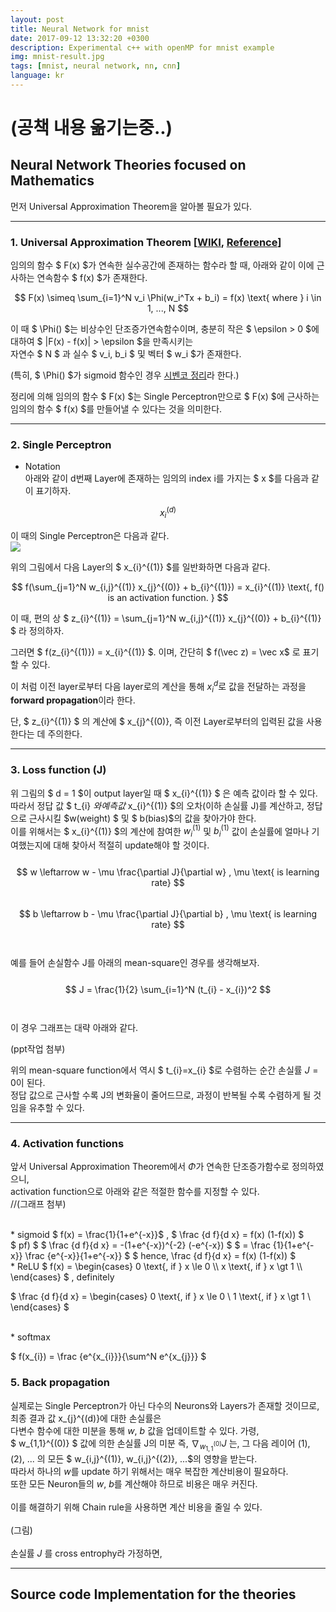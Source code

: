 ```yaml
---
layout: post
title: Neural Network for mnist
date: 2017-09-12 13:32:20 +0300
description: Experimental c++ with openMP for mnist example
img: mnist-result.jpg
tags: [mnist, neural network, nn, cnn]
language: kr
---
```

# (공책 내용 옮기는중..)

## Neural Network Theories focused on Mathematics

먼저 Universal Approximation Theorem을 알아볼 필요가 있다.

----------------------------------------------------------------------------------------------------------------------------------

### 1. Universal Approximation Theorem [[WIKI](https://en.wikipedia.org/wiki/Universal_approximation_theorem), [Reference](http://mcneela.github.io/machine_learning/2017/03/21/Universal-Approximation-Theorem.html)]

임의의 함수 $ F(x) $가 연속한 실수공간에 존재하는 함수라 할 때, 아래와 같이 이에 근사하는 연속함수 $ f(x) $가 존재한다.  
  
$$ F(x) \simeq \sum_{i=1}^N v_i \Phi(w_i^Tx + b_i) = f(x) \text{ where } i \in 1, ..., N $$
  
이 때 $ \Phi() $는 비상수인 단조증가연속함수이며, 충분히 작은 $ \epsilon > 0 $에 대하여 $ |F(x) -  f(x)| > \epsilon $을 만족시키는  
자연수 $ N $ 과 실수 $ v_i, b_i $ 및 벡터 $ w_i $가 존재한다.  


(특히, $ \Phi() $가 sigmoid 함수인 경우 [시벤코 정리](https://ko.wikipedia.org/wiki/%EC%8B%9C%EB%B2%A4%EC%BD%94_%EC%A0%95%EB%A6%AC)라 한다.)

정리에 의해 임의의 함수 $ F(x) $는 Single Perceptron만으로 $ F(x) $에 근사하는 임의의 함수 $ f(x) $를 만들어낼 수 있다는 것을 의미한다.  

----------------------------------------------------------------------------------------------------------------------------------

### 2. Single Perceptron  
  * Notation  
  아래와 같이 d번째 Layer에 존재하는 임의의 index i를 가지는 $ x $를 다음과 같이 표기하자.  
  
  $$ x_{i}^{(d)} $$  
  
  이 때의 Single Perceptron은 다음과 같다.  
  <img src="http://artrointel.github.io/assets/projects/neural-network/perceptron.JPG" />  
  
  위의 그림에서 다음 Layer의 $ x_{i}^{(1)} $를 일반화하면 다음과 같다.  
    
  $$ f(\sum_{j=1}^N w_{i,j}^{(1)} x_{j}^{(0)} + b_{i}^{(1)}) = x_{i}^{(1)} \text{, f() is an activation function. } $$
    
  이 때, 편의 상 $ z_{i}^{(1)} = \sum_{j=1}^N w_{i,j}^{(1)} x_{j}^{(0)} + b_{i}^{(1)} $ 라 정의하자.  
  
  그러면 $ f(z_{i}^{(1)}) = x_{i}^{(1)} $. 이며, 간단히 $ f(\vec z) = \vec x$ 로 표기할 수 있다.  
  
  이 처럼 이전 layer로부터 다음 layer로의 계산을 통해 $x_{i}^{d}$로 값을 전달하는 과정을 **forward propagation**이라 한다.
    
  단, $ z_{i}^{(1)} $ 의 계산에 $ x_{j}^{(0)}, 즉 이전 Layer로부터의 입력된 값을 사용한다는 데 주의한다.  
  
----------------------------------------------------------------------------------------------------------------------------------
  
### 3. Loss function (J)  
  
  위 그림의 $ d = 1 $이 output layer일 때 $ x_{i}^{(1)} $ 은 예측 값이라 할 수 있다.  
  따라서 정답 값 $ t_{i} $와 예측 값$ x_{i}^{(1)} $의 오차(이하 손실률 J)를 계산하고, 정답으로 근사시킬 $w(weight) $ 및 $ b(bias)$의 값을 찾아가야 한다.  
  이를 위해서는 $ x_{i}^{(1)} $의 계산에 참여한 $w_{i}^{(1)}$ 및 $b_{i}^{(1)}$ 값이 손실률에 얼마나 기여했는지에 대해 찾아서 적절히 update해야 할 것이다.  
<br>
$$ w \leftarrow w - \mu \frac{\partial J}{\partial w} , \mu \text{ is learning rate} $$  
$$ b \leftarrow b - \mu \frac{\partial J}{\partial b} , \mu \text{ is learning rate} $$  
<br>
  예를 들어 손실함수 J를 아래의 mean-square인 경우를 생각해보자.  
<br>
$$ J = \frac{1}{2} \sum_{i=1}^N (t_{i} - x_{i})^2 $$  
<br>
  이 경우 그래프는 대략 아래와 같다.  
  
  (ppt작업 첨부)  
  
  위의 mean-square function에서 역시 $ t_{i}=x_{i} $로 수렴하는 순간 손실률 $J = 0$이 된다.  
  정답 값으로 근사할 수록 J의 변화율이 줄어드므로, 과정이 반복될 수록 수렴하게 될 것임을 유추할 수 있다.

----------------------------------------------------------------------------------------------------------------------------------
  
### 4. Activation functions  
  앞서 Universal Approximation Theorem에서 $\Phi$가 연속한 단조증가함수로 정의하였으니,  
  activation function으로 아래와 같은 적절한 함수를 지정할 수 있다.  
  //(그래프 첨부)  
  
  <br>
  * sigmoid  
  $ f(x) = \frac{1}{1+e^{-x}}$ , $ \frac {d f}{d x} = f(x) (1-f(x)) $  
  <br>
  $ pf) $  
  $ \frac {d f}{d x} = -(1+e^{-x})^{-2} (-e^{-x}) $  
  $ = \frac {1}{1+e^{-x}} \frac {e^{-x}}{1+e^{-x}} $   
  $ hence, \frac {d f}{d x} = f(x) (1-f(x)) $  
     
  <br>
  * ReLU  
  $ f(x) = \begin{cases}
   0 \text{, if } x \le 0 \\ 
   x \text{, if } x \gt 1 \\ 
   \end{cases}
  $ , definitely 

  $ \frac {d f}{d x} = \begin{cases}
   0 \text{, if } x \le 0 \\ 
   1 \text{, if } x \gt 1 \\ 
   \end{cases}
  $
  
  <br>
  * softmax  
  
  $ f(x_{i}) = \frac {e^{x_{i}}}{\sum^N e^{x_{j}}} $  
  
### 5. Back propagation  
  실제로는 Single Perceptron가 아닌 다수의 Neurons와 Layers가 존재할 것이므로, 최종 결과 값 x_{j}^{(d)}에 대한 손실률은  
  다변수 함수에 대한 미분을 통해 $w$, $b$ 값을 업데이트할 수 있다. 가령,  
  $ w_{1,1}^{(0)} $ 값에 의한 손실률 J의 미분 즉, $\nabla_{w_{1,1}^{(0)}} J$ 는, 그 다음 레이어 (1), (2), ... 의 모든 $ w_{i,j}^{(1)}, w_{i,j}^{(2)}, ...$의 영향을 받는다.  
  따라서 하나의 $w$를 update 하기 위해서는 매우 복잡한 계산비용이 필요하다.  
  또한 모든 Neuron들의 $w$, $b$를 계산해야 하므로 비용은 매우 커진다.  
  <br>
  이를 해결하기 위해 Chain rule을 사용하면 계산 비용을 줄일 수 있다.  
  <br>
  (그림)  
  <br>
  손실률 $J$ 를 cross entrophy라 가정하면, 
  
----------------------------------------------------------------------------------------------------------------------------------

## Source code Implementation for the theories

